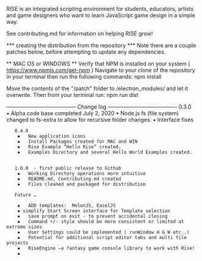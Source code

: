 
RISE is an integrated scripting environment for students, educators, artists and game designers who want to learn JavaScript game design in a simple way.

See contributing.md for information on helping RISE grow!

*** creating the distribution from the repository ***
Note there are a couple patches below, before attempting to update any dependencies.

** MAC OS  or WINDOWS **
Verify that NPM is installed on your system  ( https://www.npmjs.com/get-npm )
Navigate to your clone of the repository in your terminal then run the following commands:
       npm install

Move the contents of the "/patch" folder to /electron_modules/ and let it overwrite.
Then from your terminal run:
       npm run dist   



 —————————————
  Change log
 —————————————
       0.3.0   
       	▪	Alpha code base completed July 2, 2020
       	▪	Node.js fs (file system) changed to fs-extra to allow for recursive folder changes.
       	▪	Interface fixes

       0.4.0
       	▪	New application icons
       	▪	Install Packages created for MAC and WIN
       	▪	Rise Example “Hello Rise” created.
       	▪	Examples Directory and several Hello World Examples created.


       1.0.0  - first public release to Github
       	▪	Working Directory operations more intuitive   
       	▪	README.md, Contributing.md created  
       	▪	Files cleaned and packaged for distribution

       Future …

       	▪	ADD templates:  MelonJS, EaselJS
        ▪ simplify Start Screen interface for Template selection
       	▪	save prompt on exit - to prevent accidental closing
       	▪	Command +/- style should be more consistent or limited at extreme sizes
       	▪	User Settings could be implemented ( runWindow H & W etc..)
       	▪	Potential for additional script editor tabs and multi file projects
       	▪	RiseEngine —a fantasy game console library to work with Rise!
       	▪
